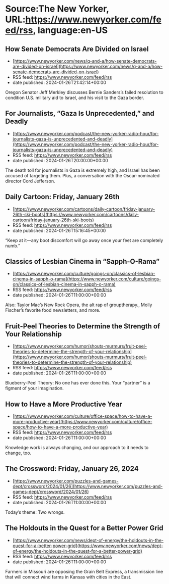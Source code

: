 # Source:The New Yorker, URL:https://www.newyorker.com/feed/rss, language:en-US

## How Senate Democrats Are Divided on Israel
 - [https://www.newyorker.com/news/q-and-a/how-senate-democrats-are-divided-on-israel](https://www.newyorker.com/news/q-and-a/how-senate-democrats-are-divided-on-israel)
 - RSS feed: https://www.newyorker.com/feed/rss
 - date published: 2024-01-26T21:42:14+00:00

Oregon Senator Jeff Merkley discusses Bernie Sanders’s failed resolution to condition U.S. military aid to Israel, and his visit to the Gaza border.

## For Journalists, “Gaza Is Unprecedented,” and Deadly
 - [https://www.newyorker.com/podcast/the-new-yorker-radio-hour/for-journalists-gaza-is-unprecedented-and-deadly](https://www.newyorker.com/podcast/the-new-yorker-radio-hour/for-journalists-gaza-is-unprecedented-and-deadly)
 - RSS feed: https://www.newyorker.com/feed/rss
 - date published: 2024-01-26T20:00:00+00:00

The death toll for journalists in Gaza is extremely high, and Israel has been accused of targeting them. Plus, a conversation with the Oscar-nominated director Cord Jefferson.

## Daily Cartoon: Friday, January 26th
 - [https://www.newyorker.com/cartoons/daily-cartoon/friday-january-26th-ski-boots](https://www.newyorker.com/cartoons/daily-cartoon/friday-january-26th-ski-boots)
 - RSS feed: https://www.newyorker.com/feed/rss
 - date published: 2024-01-26T15:16:45+00:00

“Keep at it—any boot discomfort will go away once your feet are completely numb.”

## Classics of Lesbian Cinema in “Sapph-O-Rama”
 - [https://www.newyorker.com/culture/goings-on/classics-of-lesbian-cinema-in-sapph-o-rama](https://www.newyorker.com/culture/goings-on/classics-of-lesbian-cinema-in-sapph-o-rama)
 - RSS feed: https://www.newyorker.com/feed/rss
 - date published: 2024-01-26T11:00:00+00:00

Also: Taylor Mac’s New Rock Opera, the alt rap of grouptherapy., Molly Fischer’s favorite food newsletters, and more.

## Fruit-Peel Theories to Determine the Strength of Your Relationship
 - [https://www.newyorker.com/humor/shouts-murmurs/fruit-peel-theories-to-determine-the-strength-of-your-relationship](https://www.newyorker.com/humor/shouts-murmurs/fruit-peel-theories-to-determine-the-strength-of-your-relationship)
 - RSS feed: https://www.newyorker.com/feed/rss
 - date published: 2024-01-26T11:00:00+00:00

Blueberry-Peel Theory: No one has ever done this. Your “partner” is a figment of your imagination.

## How to Have a More Productive Year
 - [https://www.newyorker.com/culture/office-space/how-to-have-a-more-productive-year](https://www.newyorker.com/culture/office-space/how-to-have-a-more-productive-year)
 - RSS feed: https://www.newyorker.com/feed/rss
 - date published: 2024-01-26T11:00:00+00:00

Knowledge work is always changing, and our approach to it needs to change, too.

## The Crossword: Friday, January 26, 2024
 - [https://www.newyorker.com/puzzles-and-games-dept/crossword/2024/01/26](https://www.newyorker.com/puzzles-and-games-dept/crossword/2024/01/26)
 - RSS feed: https://www.newyorker.com/feed/rss
 - date published: 2024-01-26T11:00:00+00:00

Today’s theme: Two wrongs.

## The Holdouts in the Quest for a Better Power Grid
 - [https://www.newyorker.com/news/dept-of-energy/the-holdouts-in-the-quest-for-a-better-power-grid](https://www.newyorker.com/news/dept-of-energy/the-holdouts-in-the-quest-for-a-better-power-grid)
 - RSS feed: https://www.newyorker.com/feed/rss
 - date published: 2024-01-26T11:00:00+00:00

Farmers in Missouri are opposing the Grain Belt Express, a transmission line that will connect wind farms in Kansas with cities in the East.

